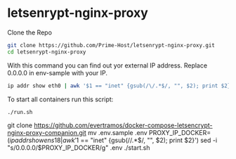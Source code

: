 # letsenrypt-nginx-proxy

Clone the Repo

```bash
git clone https://github.com/Prime-Host/letsenrypt-nginx-proxy.git
cd letsenrypt-nginx-proxy
```

With this command you can find out yor external IP address. Replace 0.0.0.0 in env-sample with your IP.
```bash
ip addr show eth0 | awk '$1 == "inet" {gsub(/\/.*$/, "", $2); print $2}'
```

To start all containers run this script:
```bash
./run.sh
```

git clone https://github.com/evertramos/docker-compose-letsencrypt-nginx-proxy-companion.git
mv .env.sample .env
PROXY_IP_DOCKER=$(ip addr show ens18 | awk '$1 == "inet" {gsub(/\/.*$/, "", $2); print $2}')
sed -i "s/0.0.0.0/$PROXY_IP_DOCKER/g" .env
./start.sh
